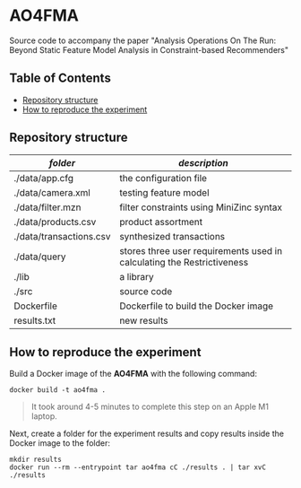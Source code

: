 # AO4FMA

Source code to accompany the paper "Analysis Operations On The Run: Beyond Static Feature Model Analysis in Constraint-based Recommenders"

## Table of Contents

- [Repository structure](#repository-structure)
- [How to reproduce the experiment](#how-to-reproduce-the-experiment)

## Repository structure

| *folder*                | *description*                                                          |
|-------------------------|------------------------------------------------------------------------|
| ./data/app.cfg          | the configuration file                                                 |
| ./data/camera.xml       | testing feature model                                                  |
| ./data/filter.mzn       | filter constraints using MiniZinc syntax                               |
| ./data/products.csv     | product assortment                                                     |
| ./data/transactions.csv | synthesized transactions                                               |
| ./data/query            | stores three user requirements used in calculating the Restrictiveness |
| ./lib                   | a library                                                              |
| ./src                   | source code                                                            |
| Dockerfile              | Dockerfile to build the Docker image                                   |
| results.txt             | new results                                                            |

## How to reproduce the experiment

Build a Docker image of the **AO4FMA** with the following command:

```shell
docker build -t ao4fma .
```

> It took around 4-5 minutes to complete this step on an Apple M1 laptop.

Next, create a folder for the experiment results and copy results inside the Docker image to the folder:

```shell
mkdir results
docker run --rm --entrypoint tar ao4fma cC ./results . | tar xvC ./results
```
